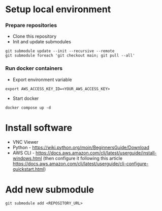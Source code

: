 # Setup local environment
### Prepare repositories
- Clone this repository
- Init and update submodules
```
git submodule update --init --recursive --remote
git submodule foreach 'git checkout main; git pull --all'
```
### Run docker containers
- Export environment variable
```
export AWS_ACCESS_KEY_ID=<YOUR_AWS_ACCESS_KEY>
```
- Start docker
```
docker compose up -d
```

# Install software
 - VNC Viewer
 - Python - https://wiki.python.org/moin/BeginnersGuide/Download
 - AWS CLI - https://docs.aws.amazon.com/cli/latest/userguide/install-windows.html (then configure it following this article https://docs.aws.amazon.com/cli/latest/userguide/cli-configure-quickstart.html)
# Add new submodule
```
git submodule add <REPOSITORY_URL>
```